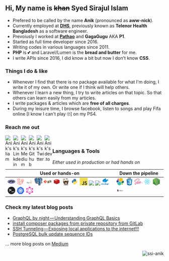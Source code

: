 ## Hi, My name is ~~khan~~ Syed Sirajul Islam

- Prefered to be called by the name **Anik** (pronounced as **aww-nick**).
- Currently employed at **[DHS](https://dh.health/)**, previously known as **Telenor Health Bangladesh** as a software engineer.
- Prevoiusly I worked at **[Pathao](https://pathao.com/?lang=en)** and **GagaGugu** AKA **P1**.
- Started as full time developer since 2016.
- Writing codes in various languages since 2011.
- **PHP** is 💕 and Laravel/Lumen is the **bread and butter** for me.
- I write APIs since 2016, I did know a bit but now I don't know **CSS**.

### Things I do & like

- Whenever I find that there is no package available for what I'm doing, I write it of my own. Or write one if I think will help others.
- Whenever I learn a new thing, I try to write articles on that topic. So that others can learn easily from my articles.
- I write packages & articles which are **free of all charges**.
- During my leisure time, I browse facebook, listen to songs and play Fifa online [I know I can't play 🙄] on my PS4.


### Reach me out

<a href="mailto:sirajul.islam.anik@gmail.com">
  <img align="left" alt="Anik's liam" width="25px" src="https://cdn.jsdelivr.net/npm/simple-icons@v3/icons/gmail.svg" />
</a>
<a href="https://www.linkedin.com/in/ssi-anik">
  <img align="left" alt="Anik's Linkdein" width="25px" src="https://cdn.jsdelivr.net/npm/simple-icons@v3/icons/linkedin.svg" />
</a>
<a href="https://medium.com/@sirajul.anik">
  <img align="left" alt="Anik's Medium" width="25px" src="https://cdn.jsdelivr.net/npm/simple-icons@v3/icons/medium.svg" />
</a>
<a href="https://github.com/ssi-anik">
  <img align="left" alt="Anik's Github" width="25px" src="https://cdn.jsdelivr.net/npm/simple-icons@v3/icons/github.svg" />
</a>
<a href="https://twitter.com/sirajul_anik">
  <img align="left" alt="Anik's Twitter" width="25px" src="https://cdn.jsdelivr.net/npm/simple-icons@v3/icons/twitter.svg" />
</a>
<a href="https://dev.to/ssianik">
  <img align="left" alt="Anik's dev.to" width="25px" src="https://cdn.jsdelivr.net/npm/simple-icons@3.12.2/icons/dev-dot-to.svg" />
</a>

<br/>

### Languages & Tools

*Either used in production or had hands on*
<table>
    <thead>
        <tr>
            <th>Used or hands-on</th>
            <th>Down the pipeline</th>
        </tr>
    </thead>
    <tbody>
        <tr>
            <td>
                <img height="25" src="https://raw.githubusercontent.com/github/explore/80688e429a7d4ef2fca1e82350fe8e3517d3494d/topics/php/php.png">
                <img height="25" src="https://raw.githubusercontent.com/github/explore/80688e429a7d4ef2fca1e82350fe8e3517d3494d/topics/laravel/laravel.png">
                <img height="25" src="https://raw.githubusercontent.com/github/explore/80688e429a7d4ef2fca1e82350fe8e3517d3494d/topics/mysql/mysql.png">
                <img height="25" src="https://raw.githubusercontent.com/github/explore/80688e429a7d4ef2fca1e82350fe8e3517d3494d/topics/postgresql/postgresql.png">
                <img height="25" src="https://raw.githubusercontent.com/github/explore/80688e429a7d4ef2fca1e82350fe8e3517d3494d/topics/git/git.png">
                <img height="25" src="https://raw.githubusercontent.com/github/explore/80688e429a7d4ef2fca1e82350fe8e3517d3494d/topics/redis/redis.png">
                <img height="25" src="https://raw.githubusercontent.com/github/explore/80688e429a7d4ef2fca1e82350fe8e3517d3494d/topics/composer/composer.png">
                <img height="25" src="https://raw.githubusercontent.com/github/explore/80688e429a7d4ef2fca1e82350fe8e3517d3494d/topics/python/python.png">
                <img height="25" src="https://raw.githubusercontent.com/github/explore/80688e429a7d4ef2fca1e82350fe8e3517d3494d/topics/javascript/javascript.png">
                <img height="25" src="https://www.vectorlogo.zone/logos/rabbitmq/rabbitmq-icon.svg">
                <img height="25" src="https://www.vectorlogo.zone/logos/apache_kafka/apache_kafka-icon.svg">
                <img height="25" src="https://raw.githubusercontent.com/github/explore/80688e429a7d4ef2fca1e82350fe8e3517d3494d/topics/docker/docker.png">
                <img height="25" src="https://raw.githubusercontent.com/github/explore/80688e429a7d4ef2fca1e82350fe8e3517d3494d/topics/terminal/terminal.png">
                <img height="25" src="https://raw.githubusercontent.com/github/explore/80688e429a7d4ef2fca1e82350fe8e3517d3494d/topics/kubernetes/kubernetes.png">
                <img height="25" src="https://raw.githubusercontent.com/github/explore/80688e429a7d4ef2fca1e82350fe8e3517d3494d/topics/graphql/graphql.png">
            </td>
            <td>
                <img height="25" src="https://raw.githubusercontent.com/github/explore/d73b58ded658144cd29547485b8537306012eb86/topics/elasticsearch/elasticsearch.png">
                <img height="25" src="https://raw.githubusercontent.com/github/explore/80688e429a7d4ef2fca1e82350fe8e3517d3494d/topics/css/css.png">
                <img height="25" src="https://raw.githubusercontent.com/github/explore/80688e429a7d4ef2fca1e82350fe8e3517d3494d/topics/sass/sass.png">
                <img height="25" src="https://raw.githubusercontent.com/github/explore/80688e429a7d4ef2fca1e82350fe8e3517d3494d/topics/react/react.png">
                <img height="25" src="https://raw.githubusercontent.com/github/explore/80688e429a7d4ef2fca1e82350fe8e3517d3494d/topics/nodejs/nodejs.png">
                <img height="25" src="https://raw.githubusercontent.com/github/explore/80688e429a7d4ef2fca1e82350fe8e3517d3494d/topics/elixir/elixir.png">
            </td>
        </tr>
    </tbody>
</table>


### Check my latest blog posts

<!-- BLOG-POST-LIST:START -->
- [GraphQL by night — Understanding GraphQL Basics](https://medium.com/@sirajul.anik/graphql-by-night-understanding-graphql-basics-b33ad3603b26?source=rss-30df32209d0------2)
- [install composer  packages from private repository from GitLab](https://medium.com/@sirajul.anik/install-composer-packages-from-private-repository-from-gitlab-b43597c409c0?source=rss-30df32209d0------2)
- [SSH Tunneling — Exposing local applications to the internet!!!](https://medium.com/@sirajul.anik/ssh-tunneling-exposing-local-applications-to-the-internet-d7f3f5a00229?source=rss-30df32209d0------2)
- [PostgreSQL bulk update sequence IDs](https://medium.com/@sirajul.anik/postgresql-bulk-update-sequence-ids-e839d31e9bbb?source=rss-30df32209d0------2)
<!-- BLOG-POST-LIST:END -->

... more blog posts on  [Medium](https://medium.com/@sirajul.anik)


<p align="right">
  <img src="https://komarev.com/ghpvc/?username=ssi-anik&color=dc143c&label=Views&color=lightgrey&style=flat" alt="ssi-anik" />
</p>

